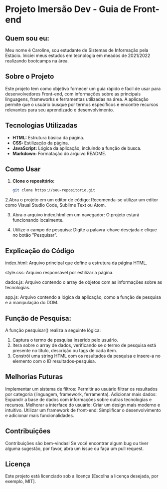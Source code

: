 # Projeto Imersão Dev - Guia de Front-end

## Quem sou eu:
Meu nome é Caroline, sou estudante de Sistemas de Informação pela Estácio. Iniciei meus estudos em tecnologia em meados de 2021/2022 realizando bootcamps na área.

## Sobre o Projeto
Este projeto tem como objetivo fornecer um guia rápido e fácil de usar para desenvolvedores Front-end, com informações sobre as principais linguagens, frameworks e ferramentas utilizadas na área. A aplicação permite que o usuário busque por termos específicos e encontre recursos relevantes para seu aprendizado e desenvolvimento.

## Tecnologias Utilizadas
* **HTML:** Estrutura básica da página.
* **CSS:** Estilização da página.
* **JavaScript:** Lógica da aplicação, incluindo a função de busca.
* **Markdown:** Formatação do arquivo README.

## Como Usar
1. **Clone o repositório:**
   ```bash
   git clone https://seu-repositorio.git

2.Abra o projeto em um editor de código: Recomenda-se utilizar um editor como Visual Studio Code, Sublime Text ou Atom.

3. Abra o arquivo index.html em um navegador: O projeto estará funcionando localmente.

4. Utilize o campo de pesquisa: Digite a palavra-chave desejada e clique no botão "Pesquisar".

## Explicação do Código
  index.html: Arquivo principal que define a estrutura da página HTML.

  style.css: Arquivo responsável por estilizar a página.

  dados.js: Arquivo contendo o array de objetos com as informações sobre as tecnologias.

  app.js: Arquivo contendo a lógica da aplicação, como a função de pesquisa e a manipulação do DOM.

## Função de Pesquisa:
A função pesquisar() realiza a seguinte lógica:

1. Captura o termo de pesquisa inserido pelo usuário.
2. Itera sobre o array de dados, verificando se o termo de pesquisa está presente no título, descrição ou tags de cada item.
3. Constrói uma string HTML com os resultados da pesquisa e insere-a no elemento com o ID resultados-pesquisa.

## Melhorias Futuras
Implementar um sistema de filtros: Permitir ao usuário filtrar os resultados por categoria (linguagem, framework, ferramenta).
Adicionar mais dados: Expandir a base de dados com informações sobre outras tecnologias e recursos.
Melhorar a interface do usuário: Criar um design mais moderno e intuitivo.
Utilizar um framework de front-end: Simplificar o desenvolvimento e adicionar mais funcionalidades.

## Contribuições
Contribuições são bem-vindas! Se você encontrar algum bug ou tiver alguma sugestão, por favor, abra um issue ou faça um pull request.

## Licença
Este projeto está licenciado sob a licença [Escolha a licença desejada, por exemplo, MIT].
